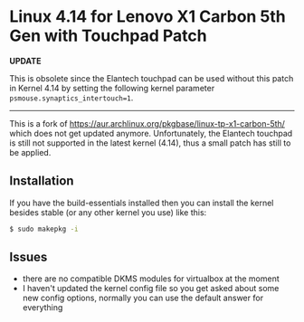 # Linux 4.14 for Lenovo X1 Carbon 5th Gen with Touchpad Patch

**UPDATE**

This is obsolete since the Elantech touchpad can be used without this patch in Kernel 4.14 by setting the following kernel parameter `psmouse.synaptics_intertouch=1`.

---

This is a fork of https://aur.archlinux.org/pkgbase/linux-tp-x1-carbon-5th/ which does not get updated anymore.
Unfortunately, the Elantech touchpad is still not supported in the latest kernel (4.14), thus a small patch has still to be applied.

## Installation

If you have the build-essentials installed then you can install the kernel besides stable (or any other kernel you use) like this:

```sh
$ sudo makepkg -i
```

## Issues

- there are no compatible DKMS modules for virtualbox at the moment
- I haven't updated the kernel config file so you get asked about some new config options, normally you can use the default answer for everything
